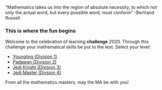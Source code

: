 "Mathematics takes us into the region of absolute necessity, to which not only the actual word, but every possible word, must conform" -Bertrand Russell 

### This is where the fun begins 
Welcome to the celebration of learning **challenge** 2020. Through this challenge your mathematical skills be put to the test.  Select your level: 

* [Youngling (Division 1)](Division1.md)
* [Padawan (Division 2)](L2Start.md)
* [Jedi Knight (Division 3)](L3Start.md)
* [Jedi Master (Divsion 4)](L3Start.md) 

From all the mathematics masters, may the MA be with you! 



